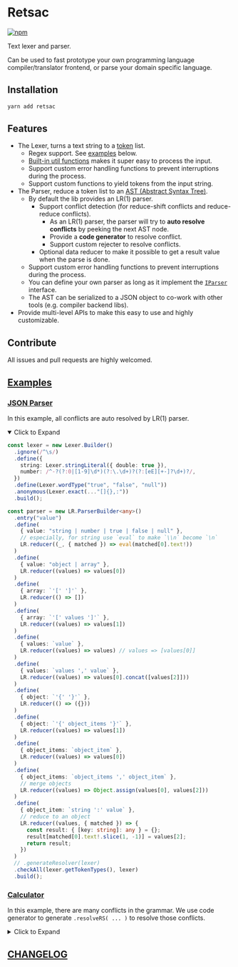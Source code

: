 # Retsac

[![npm](https://img.shields.io/npm/v/retsac?color=green&style=flat-square)](https://www.npmjs.com/package/retsac)

Text lexer and parser.

Can be used to fast prototype your own programming language compiler/translator frontend, or parse your domain specific language.

## Installation

```bash
yarn add retsac
```

## Features

- The Lexer, turns a text string to a [token](https://github.com/DiscreteTom/retsac/blob/main/src/lexer/model.ts) list.
  - Regex support. See [examples](https://github.com/DiscreteTom/retsac#examples) below.
  - [Built-in util functions](https://github.com/DiscreteTom/retsac/blob/main/src/lexer/utils.ts) makes it super easy to process the input.
  - Support custom error handling functions to prevent interruptions during the process.
  - Support custom functions to yield tokens from the input string.
- The Parser, reduce a token list to an [AST (Abstract Syntax Tree)](https://github.com/DiscreteTom/retsac/blob/main/src/parser/ast.ts).
  - By default the lib provides an LR(1) parser.
    - Support conflict detection (for reduce-shift conflicts and reduce-reduce conflicts).
      - As an LR(1) parser, the parser will try to **auto resolve conflicts** by peeking the next AST node.
      - Provide a **code generator** to resolve conflict.
      - Support custom rejecter to resolve conflicts.
    - Optional data reducer to make it possible to get a result value when the parse is done.
  - Support custom error handling functions to prevent interruptions during the process.
  - You can define your own parser as long as it implement the [`IParser`](https://github.com/DiscreteTom/retsac/blob/main/src/parser/model.ts) interface.
  - The AST can be serialized to a JSON object to co-work with other tools (e.g. compiler backend libs).
- Provide multi-level APIs to make this easy to use and highly customizable.

## Contribute

All issues and pull requests are highly welcomed.

## [Examples](https://github.com/DiscreteTom/retsac/tree/main/example)

### [JSON Parser](https://github.com/DiscreteTom/retsac/blob/main/example/json.ts)

In this example, all conflicts are auto resolved by LR(1) parser.

<details open><summary>Click to Expand</summary>

```ts
const lexer = new Lexer.Builder()
  .ignore(/^\s/)
  .define({
    string: Lexer.stringLiteral({ double: true }),
    number: /^-?(?:0|[1-9]\d*)(?:\.\d+)?(?:[eE][+-]?\d+)?/,
  })
  .define(Lexer.wordType("true", "false", "null"))
  .anonymous(Lexer.exact(..."[]{},:"))
  .build();

const parser = new LR.ParserBuilder<any>()
  .entry("value")
  .define(
    { value: "string | number | true | false | null" },
    // especially, for string use `eval` to make `\\n` become `\n`
    LR.reducer((_, { matched }) => eval(matched[0].text!))
  )
  .define(
    { value: "object | array" },
    LR.reducer((values) => values[0])
  )
  .define(
    { array: `'[' ']'` },
    LR.reducer(() => [])
  )
  .define(
    { array: `'[' values ']'` },
    LR.reducer((values) => values[1])
  )
  .define(
    { values: `value` },
    LR.reducer((values) => values) // values => [values[0]]
  )
  .define(
    { values: `values ',' value` },
    LR.reducer((values) => values[0].concat([values[2]]))
  )
  .define(
    { object: `'{' '}'` },
    LR.reducer(() => ({}))
  )
  .define(
    { object: `'{' object_items '}'` },
    LR.reducer((values) => values[1])
  )
  .define(
    { object_items: `object_item` },
    LR.reducer((values) => values[0])
  )
  .define(
    { object_items: `object_items ',' object_item` },
    // merge objects
    LR.reducer((values) => Object.assign(values[0], values[2]))
  )
  .define(
    { object_item: `string ':' value` },
    // reduce to an object
    LR.reducer((values, { matched }) => {
      const result: { [key: string]: any } = {};
      result[matched[0].text!.slice(1, -1)] = values[2];
      return result;
    })
  )
  // .generateResolver(lexer)
  .checkAll(lexer.getTokenTypes(), lexer)
  .build();
```

</details>

### [Calculator](https://github.com/DiscreteTom/retsac/blob/main/example/calculator/core.ts)

In this example, there are many conflicts in the grammar. We use code generator to generate `.resolveRS( ... )` to resolve those conflicts.

<details><summary>Click to Expand</summary>

```ts
const lexer = new Lexer.Builder()
  .ignore(/^\s/)
  .define({
    number: /^[0-9]+(?:\.[0-9]+)?/,
  })
  .anonymous(Lexer.exact(..."+-*/()"))
  .build();

const parser = new LR.ParserBuilder<number>()
  .entry("exp")
  .define(
    { exp: "number" },
    LR.reducer((_, { matched }) => Number(matched[0].text))
  )
  .define(
    { exp: `'-' exp` },
    LR.reducer<number>((values) => -values[1]!)
      .resolveRS({ exp: `exp '+' exp` }, { next: `'+'`, reduce: true })
      .resolveRS({ exp: `exp '-' exp` }, { next: `'-'`, reduce: true })
      .resolveRS({ exp: `exp '*' exp` }, { next: `'*'`, reduce: true })
      .resolveRS({ exp: `exp '/' exp` }, { next: `'/'`, reduce: true })
  )
  .define(
    { exp: `'(' exp ')'` },
    LR.reducer((values) => values[1])
  )
  .define(
    { exp: `exp '+' exp` },
    LR.reducer<number>((values) => values[0]! + values[2]!)
      .resolveRS({ exp: `exp '+' exp` }, { next: `'+'`, reduce: true })
      .resolveRS({ exp: `exp '-' exp` }, { next: `'-'`, reduce: true })
      .resolveRS({ exp: `exp '*' exp` }, { next: `'*'`, reduce: false })
      .resolveRS({ exp: `exp '/' exp` }, { next: `'/'`, reduce: false })
  )
  .define(
    { exp: `exp '-' exp` },
    LR.reducer<number>((values) => values[0]! - values[2]!)
      .resolveRS({ exp: `exp '+' exp` }, { next: `'+'`, reduce: true })
      .resolveRS({ exp: `exp '-' exp` }, { next: `'-'`, reduce: true })
      .resolveRS({ exp: `exp '*' exp` }, { next: `'*'`, reduce: false })
      .resolveRS({ exp: `exp '/' exp` }, { next: `'/'`, reduce: false })
  )
  .define(
    { exp: `exp '*' exp` },
    LR.reducer<number>((values) => values[0]! * values[2]!)
      .resolveRS({ exp: `exp '+' exp` }, { next: `'+'`, reduce: true })
      .resolveRS({ exp: `exp '-' exp` }, { next: `'-'`, reduce: true })
      .resolveRS({ exp: `exp '*' exp` }, { next: `'*'`, reduce: true })
      .resolveRS({ exp: `exp '/' exp` }, { next: `'/'`, reduce: true })
  )
  .define(
    { exp: `exp '/' exp` },
    LR.reducer<number>((values) => values[0]! / values[2]!)
      .resolveRS({ exp: `exp '+' exp` }, { next: `'+'`, reduce: true })
      .resolveRS({ exp: `exp '-' exp` }, { next: `'-'`, reduce: true })
      .resolveRS({ exp: `exp '*' exp` }, { next: `'*'`, reduce: true })
      .resolveRS({ exp: `exp '/' exp` }, { next: `'/'`, reduce: true })
  )
  .checkAll(lexer.getTokenTypes(), lexer, true)
  .build();
```

</details>

## [CHANGELOG](https://github.com/DiscreteTom/retsac/blob/main/CHANGELOG.md)
